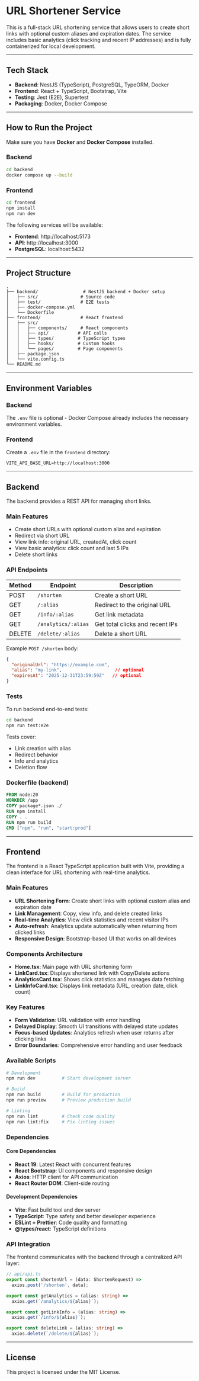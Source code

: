 # URL Shortener Service

This is a full-stack URL shortening service that allows users to create short links with optional custom aliases and expiration dates. The service includes basic analytics (click tracking and recent IP addresses) and is fully containerized for local development.

---

## Tech Stack

- **Backend**: NestJS (TypeScript), PostgreSQL, TypeORM, Docker
- **Frontend**: React + TypeScript, Bootstrap, Vite
- **Testing**: Jest (E2E), Supertest
- **Packaging**: Docker, Docker Compose

---

## How to Run the Project

Make sure you have **Docker** and **Docker Compose** installed.

### Backend
```bash
cd backend
docker compose up --build
```

### Frontend
```bash
cd frontend
npm install
npm run dev
```

The following services will be available:
- **Frontend**: http://localhost:5173
- **API**: http://localhost:3000
- **PostgreSQL**: localhost:5432

---

## Project Structure

```
.
├── backend/                 # NestJS backend + Docker setup
│   ├── src/                # Source code
│   ├── test/               # E2E tests
│   ├── docker-compose.yml
│   └── Dockerfile
├── frontend/               # React frontend
│   ├── src/
│   │   ├── components/     # React components
│   │   ├── api/           # API calls
│   │   ├── types/         # TypeScript types
│   │   ├── hooks/         # Custom hooks
│   │   └── pages/         # Page components
│   ├── package.json
│   └── vite.config.ts
└── README.md
```

---

## Environment Variables

### Backend

The `.env` file is optional - Docker Compose already includes the necessary environment variables.

### Frontend

Create a `.env` file in the `frontend` directory:

```env
VITE_API_BASE_URL=http://localhost:3000
```

---

## Backend

The backend provides a REST API for managing short links.

### Main Features

- Create short URLs with optional custom alias and expiration
- Redirect via short URL
- View link info: original URL, createdAt, click count
- View basic analytics: click count and last 5 IPs
- Delete short links

### API Endpoints

| Method | Endpoint | Description |
|--------|----------|-------------|
| POST | `/shorten` | Create a short URL |
| GET | `/:alias` | Redirect to the original URL |
| GET | `/info/:alias` | Get link metadata |
| GET | `/analytics/:alias` | Get total clicks and recent IPs |
| DELETE | `/delete/:alias` | Delete a short URL |

Example `POST /shorten` body:

```json
{
  "originalUrl": "https://example.com",
  "alias": "my-link",                    // optional
  "expiresAt": "2025-12-31T23:59:59Z"   // optional
}
```

### Tests

To run backend end-to-end tests:

```bash
cd backend
npm run test:e2e
```

Tests cover:

- Link creation with alias
- Redirect behavior
- Info and analytics
- Deletion flow

### Dockerfile (backend)

```Dockerfile
FROM node:20
WORKDIR /app
COPY package*.json ./
RUN npm install
COPY . .
RUN npm run build
CMD ["npm", "run", "start:prod"]
```

---

## Frontend

The frontend is a React TypeScript application built with Vite, providing a clean interface for URL shortening with real-time analytics.

### Main Features

- **URL Shortening Form**: Create short links with optional custom alias and expiration date
- **Link Management**: Copy, view info, and delete created links
- **Real-time Analytics**: View click statistics and recent visitor IPs
- **Auto-refresh**: Analytics update automatically when returning from clicked links
- **Responsive Design**: Bootstrap-based UI that works on all devices

### Components Architecture

- **Home.tsx**: Main page with URL shortening form
- **LinkCard.tsx**: Displays shortened link with Copy/Delete actions
- **AnalyticsCard.tsx**: Shows click statistics and manages data fetching
- **LinkInfoCard.tsx**: Displays link metadata (URL, creation date, click count)

### Key Features

- **Form Validation**: URL validation with error handling
- **Delayed Display**: Smooth UI transitions with delayed state updates
- **Focus-based Updates**: Analytics refresh when user returns after clicking links
- **Error Boundaries**: Comprehensive error handling and user feedback

### Available Scripts

```bash
# Development
npm run dev          # Start development server

# Build
npm run build        # Build for production
npm run preview      # Preview production build

# Linting
npm run lint         # Check code quality
npm run lint:fix     # Fix linting issues
```

### Dependencies

#### Core Dependencies

- **React 19**: Latest React with concurrent features
- **React Bootstrap**: UI components and responsive design
- **Axios**: HTTP client for API communication
- **React Router DOM**: Client-side routing

#### Development Dependencies

- **Vite**: Fast build tool and dev server
- **TypeScript**: Type safety and better developer experience
- **ESLint + Prettier**: Code quality and formatting
- **@types/react**: TypeScript definitions

### API Integration

The frontend communicates with the backend through a centralized API layer:

```typescript
// api/api.ts
export const shortenUrl = (data: ShortenRequest) => 
  axios.post('/shorten', data);

export const getAnalytics = (alias: string) => 
  axios.get(`/analytics/${alias}`);

export const getLinkInfo = (alias: string) => 
  axios.get(`/info/${alias}`);

export const deleteLink = (alias: string) => 
  axios.delete(`/delete/${alias}`);
```

---

## License

This project is licensed under the MIT License.

